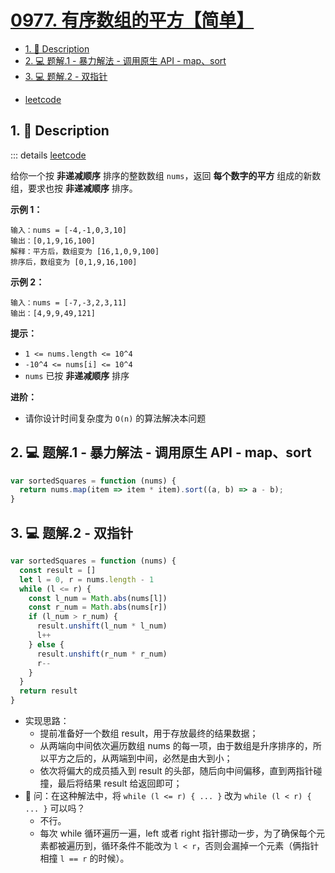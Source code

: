 # [0977. 有序数组的平方【简单】](https://github.com/Tdahuyou/TNotes.leetcode/tree/main/notes/0977.%20%E6%9C%89%E5%BA%8F%E6%95%B0%E7%BB%84%E7%9A%84%E5%B9%B3%E6%96%B9%E3%80%90%E7%AE%80%E5%8D%95%E3%80%91)

<!-- region:toc -->

- [1. 📝 Description](#1--description)
- [2. 💻 题解.1 - 暴力解法 - 调用原生 API - map、sort](#2--题解1---暴力解法---调用原生-api---mapsort)
- [3. 💻 题解.2 - 双指针](#3--题解2---双指针)

<!-- endregion:toc -->
- [leetcode](https://leetcode.cn/problems/squares-of-a-sorted-array)


## 1. 📝 Description

::: details [leetcode](https://leetcode.cn)

给你一个按 **非递减顺序** 排序的整数数组 `nums`，返回 **每个数字的平方** 组成的新数组，要求也按 **非递减顺序** 排序。

**示例 1：**
```
输入：nums = [-4,-1,0,3,10]
输出：[0,1,9,16,100]
解释：平方后，数组变为 [16,1,0,9,100]
排序后，数组变为 [0,1,9,16,100]
```
**示例 2：**
```
输入：nums = [-7,-3,2,3,11]
输出：[4,9,9,49,121]
```
**提示：**

- `1 <= nums.length <= 10^4`
- `-10^4 <= nums[i] <= 10^4`
- `nums` 已按 **非递减顺序** 排序

**进阶：**

- 请你设计时间复杂度为 `O(n)` 的算法解决本问题

## 2. 💻 题解.1 - 暴力解法 - 调用原生 API - map、sort

```js
var sortedSquares = function (nums) {
  return nums.map(item => item * item).sort((a, b) => a - b);
}
```

## 3. 💻 题解.2 - 双指针

```js
var sortedSquares = function (nums) {
  const result = []
  let l = 0, r = nums.length - 1
  while (l <= r) {
    const l_num = Math.abs(nums[l])
    const r_num = Math.abs(nums[r])
    if (l_num > r_num) {
      result.unshift(l_num * l_num)
      l++
    } else {
      result.unshift(r_num * r_num)
      r--
    }
  }
  return result
}
```

- 实现思路：
  - 提前准备好一个数组 result，用于存放最终的结果数据；
  - 从两端向中间依次遍历数组 nums 的每一项，由于数组是升序排序的，所以平方之后的，从两端到中间，必然是由大到小；
  - 依次将偏大的成员插入到 result 的头部，随后向中间偏移，直到两指针碰撞，最后将结果 result 给返回即可；
- 🤔 问：在这种解法中，将 `while (l <= r) { ... }` 改为 `while (l < r) { ... }` 可以吗？
  - 不行。
  - 每次 while 循环遍历一遍，left 或者 right 指针挪动一步，为了确保每个元素都被遍历到，循环条件不能改为 `l < r`，否则会漏掉一个元素（俩指针相撞 `l == r` 的时候）。
